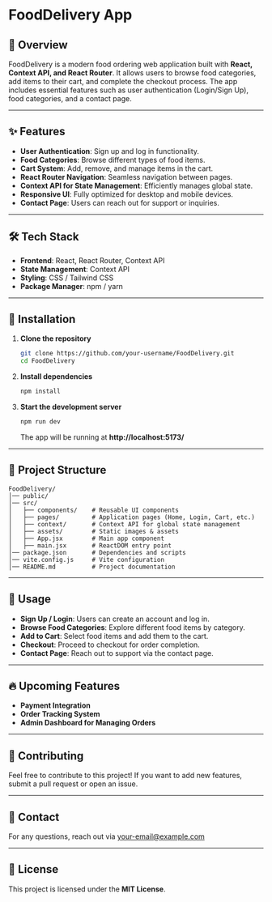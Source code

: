 # FoodDelivery App

## 🚀 Overview
FoodDelivery is a modern food ordering web application built with **React, Context API, and React Router**. It allows users to browse food categories, add items to their cart, and complete the checkout process. The app includes essential features such as user authentication (Login/Sign Up), food categories, and a contact page.

---

## ✨ Features

- **User Authentication**: Sign up and log in functionality.
- **Food Categories**: Browse different types of food items.
- **Cart System**: Add, remove, and manage items in the cart.
- **React Router Navigation**: Seamless navigation between pages.
- **Context API for State Management**: Efficiently manages global state.
- **Responsive UI**: Fully optimized for desktop and mobile devices.
- **Contact Page**: Users can reach out for support or inquiries.

---

## 🛠️ Tech Stack
- **Frontend**: React, React Router, Context API
- **State Management**: Context API
- **Styling**: CSS / Tailwind CSS
- **Package Manager**: npm / yarn

---

## 📌 Installation

1. **Clone the repository**
   ```sh
   git clone https://github.com/your-username/FoodDelivery.git
   cd FoodDelivery
   ```

2. **Install dependencies**
   ```sh
   npm install
   ```

3. **Start the development server**
   ```sh
   npm run dev
   ```
   The app will be running at **http://localhost:5173/**

---

## 📂 Project Structure
```
FoodDelivery/
│── public/
│── src/
│   ├── components/    # Reusable UI components
│   ├── pages/         # Application pages (Home, Login, Cart, etc.)
│   ├── context/       # Context API for global state management
│   ├── assets/        # Static images & assets
│   ├── App.jsx        # Main app component
│   ├── main.jsx       # ReactDOM entry point
│── package.json       # Dependencies and scripts
│── vite.config.js     # Vite configuration
│── README.md          # Project documentation
```

---

## 🚀 Usage

- **Sign Up / Login**: Users can create an account and log in.
- **Browse Food Categories**: Explore different food items by category.
- **Add to Cart**: Select food items and add them to the cart.
- **Checkout**: Proceed to checkout for order completion.
- **Contact Page**: Reach out to support via the contact page.

---

## 🔥 Upcoming Features
- **Payment Integration**
- **Order Tracking System**
- **Admin Dashboard for Managing Orders**

---

## 🤝 Contributing
Feel free to contribute to this project! If you want to add new features, submit a pull request or open an issue.

---

## 📧 Contact
For any questions, reach out via [your-email@example.com](mailto:your-email@example.com)

---

## 📜 License
This project is licensed under the **MIT License**.

